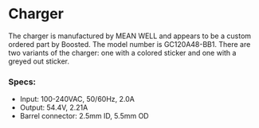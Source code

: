 # Charger

The charger is manufactured by MEAN WELL and appears to be a custom ordered part by Boosted. The model number is GC120A48-BB1. There are two variants of the charger: one with a colored sticker and one with a greyed out sticker.

### Specs:
- Input: 100-240VAC, 50/60Hz, 2.0A
- Output: 54.4V, 2.21A
- Barrel connector: 2.5mm ID, 5.5mm OD